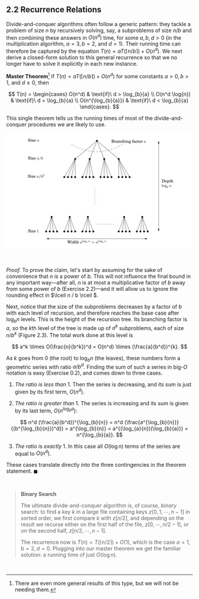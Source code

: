 ## 2.2 Recurrence Relations

Divide-and-conquer algorithms often follow a generic pattern: they tackle a problem of size $n$ by recursively solving, say, a subproblems of size $n / b$ and then combining these answers in $O(n^d)$ time, for some $a, b, d > 0$ (in the multiplication algorithm, $a = 3, b = 2$, and $d = 1$). Their running time can therefore be captured by the equation $T(n) = aT (\lceil n / b \rceil ) + O(n^d)$. We next derive a closed-form solution to this general recurrence so that we no longer have to solve it explicitly in each new instance.

**Master Theorem**[^1]
If $T(n) = aT(\lceil n / b \rceil ) + O(n^d)$ for some constants $a > 0, b > 1$, and $d \geq 0$, then

$$
T(n) = \begin{cases}
O(n^d) & \text{if}\ d > \log_{b}{a} \\
O(n^d \log{n}) & \text{if}\ d = \log_{b}{a} \\
O(n^{\log_{b}{a}}) & \text{if}\ d < \log_{b}{a}
\end{cases}.
$$

This single theorem tells us the running times of most of the divide-and-conquer procedures we are likely to use.

![**Figure 2.3** Each problem of size $n$ is divided into $a$ subproblems of size $n / b$.](fig-2.3-divide-tree.png)

&nbsp;

*Proof.*
To prove the claim, let's start by assuming for the sake of convenience that $n$ is a power of $b$. This will not influence the final bound in any important way—after all, $n$ is at most a multiplicative factor of $b$ away from some power of $b$ (Exercise 2.2)—and it will allow us to ignore the rounding effect in $\lceil n / b \rceil $.

Next, notice that the size of the subproblems decreases by a factor of $b$ with each level of recursion, and therefore reaches the base case after $\log_{b}{n}$ levels. This is the height of the recursion tree. Its branching factor is $a$, so the $k$th level of the tree is made up of $a^k$ subproblems, each of size $n / b^k$ (Figure 2.3). The total work done at this level is

$$
a^k \times O(\frac{n}{b^k})^d = O(n^d) \times (\frac{a}{b^d})^{k}.
$$

As $k$ goes from $0$ (the root) to $\log_{b}{n}$ (the leaves), these numbers form a geometric series with ratio $a / b^d$. Finding the sum of such a series in big-$O$ notation is easy (Exercise 0.2), and comes down to three cases.

1. *The ratio is less than* $1$. Then the series is decreasing, and its sum is just given by its first term, $O(n^d)$.

2. *The ratio is greater than* $1$. The series is increasing and its sum is given by its last term, $O(n^{\log_{b}{a}})$:

$$
n^d (\frac{a}{b^d})^{\log_{b}{n}} = n^d (\frac{a^{\log_{b}{n}}}{(b^{\log_{b}{n}})^d}) = a^{\log_{b}{n}} = a^{(\log_{a}{n})(\log_{b}{a})} = n^{\log_{b}{a}}.
$$

3. *The ratio is exactly* $1$. In this case all $O(\log{n})$ terms of the series are equal to $O(n^d)$.

These cases translate directly into the three contingencies in the theorem statement. $\blacksquare$

&nbsp;

> **Binary Search**
>
> The ultimate divide-and-conquer algorithm is, of course, *binary* search: to find a key $k$ in a large file containing keys $z[0, 1, \cdots, n - 1]$ in sorted order, we first compare $k$ with $z[n / 2]$, and depending on the result we recurse either on the first half of the file, $z[0, \cdots , n / 2 - 1]$, or on the second half, $z[n / 2, \cdots, n - 1]$.
>
> The recurrence now is $T(n) = T (\lceil n / 2 \rceil ) + O(1)$, which is the case $a = 1, b = 2, d = 0$. Plugging into our master theorem we get the familiar solution: a running time of just $O(\log{n})$.

&nbsp;

[^1]: There are even more general results of this type, but we will not be needing them.
